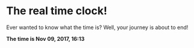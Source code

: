 # The real time clock!

Ever wanted to know what the time is? Well, your journey is about to end!

**The time is Nov 09, 2017, 16:13**